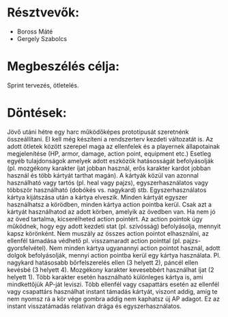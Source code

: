 # Résztvevők:
* Boross Máté
* Gergely Szabolcs

# Megbeszélés célja:
Sprint tervezés, ötletelés.

# Döntések:
Jövő utáni hétre egy harc működőképes prototípusát szeretnénk összeállítani. El kell még készíteni a rendszerterv kezdeti változatát is.
Az adott ötletek között szerepel maga az ellenfelek és a playernek állapotainak megjelenítése (HP, armor, damage, action point, equipment etc.)
Esetleg egyéb tulajdonságok amelyek adott eszközök hatásosságát befolyásolják (pl. mozgékony karakter íjat jobban használ, erős karakter kardot jobban használ és több kártyát tarthat magán).
A kártyák közül van azonnal használható vagy tartós (pl. heal vagy pajzs), egyszerhasználatos vagy többször használható (dobókés vs. nagykard) stb. Egyszerhasználatos kártya kijátszása után a kártya elveszik.
Minden kártyát egyszer használhatsz a körödben, minden kártya action pointba kerül. Csak azt a kártyát használhatod az adott körben, amelyik az övedben van. Ha nem jó az öved tartalma, kicserélheted action pointért.
Az action pointok úgy működnek, hogy egy adott kezdeti stat (pl. szívósság) befolyásolja, mennyit kapsz körönként. Nem muszály az összes action pointot elhasználni, az ellenfél támadása védhető pl. visszamaradt action pointtal (pl. pajzs-gyorsfelvétel).
Nem minden kártya ugyanannyi action pointot használ, adott dolgok befolyásolják, mennyi action pointba kerül egy kártya használata. Pl. nagykard hatásosabb bőrfelszerelés ellen (3 helyett 2), páncél ellen kevésbé (3 helyett 4). Mozgékony karakter kevesebbért használhat íjat (2 helyett 1).
Több karakter esetén használható különleges kártya is, ami mindkettőjük AP-ját leviszi.
Több ellenfél vagy csapattárs esetén az ellenfél vagy csapattárs használhat instant támadás kártyát, viszont addig, amíg te nem nyomsz rá a kör vége gombra addig nem kaphatsz új AP adagot. Ez az instant visszatámadás relatívan drága és egyszerhasználatos.